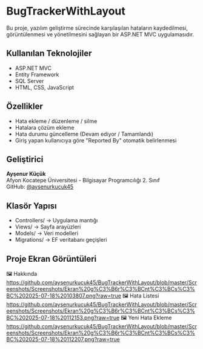 # BugTrackerWithLayout
Bu proje, yazılım geliştirme sürecinde karşılaşılan hataların kaydedilmesi, görüntülenmesi ve yönetilmesini sağlayan bir ASP.NET MVC uygulamasıdır.
## Kullanılan Teknolojiler
- ASP.NET MVC
- Entity Framework
- SQL Server
- HTML, CSS, JavaScript
## Özellikler
- Hata ekleme / düzenleme / silme
- Hatalara çözüm ekleme
- Hata durumu güncelleme (Devam ediyor / Tamamlandı)
- Giriş yapan kullanıcıya göre "Reported By" otomatik belirlenmesi
## Geliştirici
**Ayşenur Küçük**  
Afyon Kocatepe Üniversitesi - Bilgisayar Programcılığı 2. Sınıf  
GitHub: [@aysenurkucuk45](https://github.com/aysenurkucuk45)
## Klasör Yapısı
- Controllers/ → Uygulama mantığı
- Views/ → Sayfa arayüzleri
- Models/ → Veri modelleri
- Migrations/ → EF veritabanı geçişleri

## Proje Ekran Görüntüleri
🖼️ Hakkında
https://github.com/aysenurkucuk45/BugTrackerWithLayout/blob/master/Screenshots/Screenshots/Ekran%20g%C3%B6r%C3%BCnt%C3%BCs%C3%BC%202025-07-18%20103807.png?raw=true
🖼️ Hata Listesi
https://github.com/aysenurkucuk45/BugTrackerWithLayout/blob/master/Screenshots/Screenshots/Ekran%20g%C3%B6r%C3%BCnt%C3%BCs%C3%BC%202025-07-18%20112153.png?raw=true
🖼️ Yeni Hata Ekleme
https://github.com/aysenurkucuk45/BugTrackerWithLayout/blob/master/Screenshots/Screenshots/Ekran%20g%C3%B6r%C3%BCnt%C3%BCs%C3%BC%202025-07-18%20112207.png?raw=true
